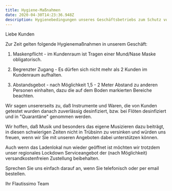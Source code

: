 ```yaml
---
title: Hygiene-Maßnahmen
date: 2020-04-30T14:23:36.948Z
description: Hygienebedingungen unseres Geschäftsbetriebs zum Schutz vor Corona-Ansteckung.
---
```

Liebe Kunden



Zur Zeit gelten folgende Hygienemaßnahmen in unserem Geschäft:

1. Maskenpflicht - im Kundenraum ist Tragen einer Mund/Nase Maske obligatorisch.

2. Begrenzter Zugang - Es dürfen sich nicht mehr als 2 Kunden im Kundenraum aufhalten.

3. Abstandsgebot - nach Möglichkeit 1,5 - 2 Meter Abstand zu anderen Personen einhalten, dazu die auf dem Boden markierten Bereiche beachten.



Wir sagen unsererseits zu, daß Instrumente und Waren, die von Kunden getestet wurden danach zuverlässig desinfiziert, bzw. bei Flöten desinfiziert und in "Quarantäne" genommen werden.

Wir hoffen, daß Musik und besonders das eigene Musizieren dazu beiträgt, in diesen schwierigen Zeiten nicht in Trübsinn zu versinken und würden uns freuen, wenn wir Sie mit unseren Angeboten dabei unterstützen können.

Auch wenn das Ladenlokal nun wieder geöffnet ist möchten wir trotzdem unser regionales Lockdown Serviceangebot der (nach Möglichkeit) versandkostenfreien Zustellung beibehalten.

Sprechen Sie uns einfach darauf an, wenn Sie telefonisch oder per email bestellen.



Ihr Flautissimo Team
